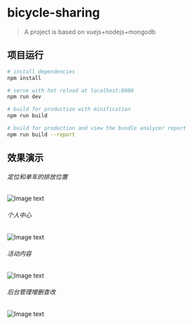 # bicycle-sharing

> A  project is based on vuejs+nodejs+mongodb

## 项目运行

``` bash
# install dependencies
npm install

# serve with hot reload at localhost:8080
npm run dev

# build for production with minification
npm run build

# build for production and view the bundle analyzer report
npm run build --report
```


## 效果演示
###### 定位和单车的排放位置
![Image text](https://github.com/ZBearLee/BicycleSharing/blob/master/screenshot/img1.png)

###### 个人中心
![Image text](https://github.com/ZBearLee/BicycleSharing/blob/master/screenshot/img2.png)

###### 活动内容
![Image text](https://github.com/ZBearLee/BicycleSharing/blob/master/screenshot/img3.png)

###### 后台管理增删查改
![Image text](https://github.com/ZBearLee/BicycleSharing/blob/master/screenshot/img4.png)

